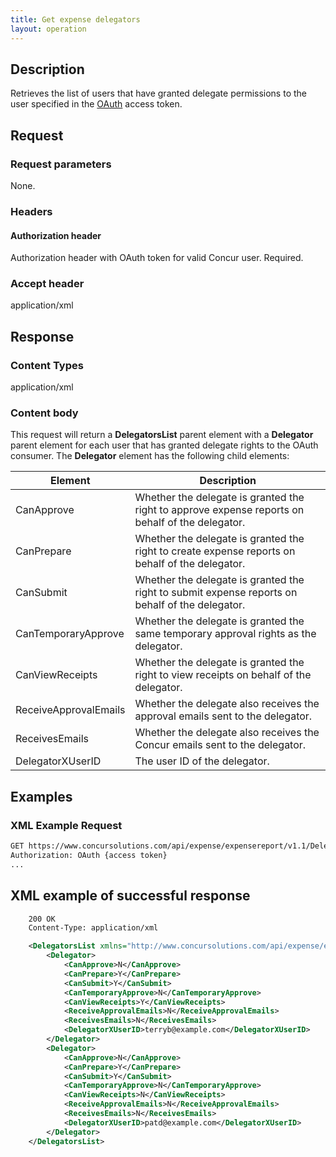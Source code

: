 ```yaml
---
title: Get expense delegators
layout: operation
---
```


## Description
Retrieves the list of users that have granted delegate permissions to the user specified in the [OAuth][1] access token.

## Request

### Request parameters
None.

### Headers

#### Authorization header
Authorization header with OAuth token for valid Concur user. Required.

### Accept header
application/xml

## Response

### Content Types
application/xml

### Content body

This request will return a **DelegatorsList** parent element with a **Delegator** parent element for each user that has granted delegate rights to the OAuth consumer. The **Delegator** element has the following child elements:

|  Element |  Description |
| -------- | ------------ |
|  CanApprove |  Whether the delegate is granted the right to approve expense reports on behalf of the delegator. |
|  CanPrepare |  Whether the delegate is granted the right to create expense reports on behalf of the delegator. |
|  CanSubmit |  Whether the delegate is granted the right to submit expense reports on behalf of the delegator. |
|  CanTemporaryApprove |  Whether the delegate is granted the same temporary approval rights as the delegator. |
|  CanViewReceipts |  Whether the delegate is granted the right to view receipts on behalf of the delegator. |
|  ReceiveApprovalEmails |  Whether the delegate also receives the approval emails sent to the delegator. |
|  ReceivesEmails |  Whether the delegate also receives the Concur emails sent to the delegator. |
|  DelegatorXUserID |  The user ID of the delegator. |

## Examples

### XML Example Request

```xml
GET https://www.concursolutions.com/api/expense/expensereport/v1.1/Delegators HTTP/1.1
Authorization: OAuth {access token}
...
```

## XML example of successful response

```xml
    200 OK
    Content-Type: application/xml

    <DelegatorsList xmlns="http://www.concursolutions.com/api/expense/expensereport/2011/03" xmlns:i="http://www.w3.org/2001/XMLSchema-instance">
        <Delegator>
            <CanApprove>N</CanApprove>
            <CanPrepare>Y</CanPrepare>
            <CanSubmit>Y</CanSubmit>
            <CanTemporaryApprove>N</CanTemporaryApprove>
            <CanViewReceipts>Y</CanViewReceipts>
            <ReceiveApprovalEmails>N</ReceiveApprovalEmails>
            <ReceivesEmails>N</ReceivesEmails>
            <DelegatorXUserID>terryb@example.com</DelegatorXUserID>
        </Delegator>
        <Delegator>
            <CanApprove>N</CanApprove>
            <CanPrepare>Y</CanPrepare>
            <CanSubmit>Y</CanSubmit>
            <CanTemporaryApprove>N</CanTemporaryApprove>
            <CanViewReceipts>N</CanViewReceipts>
            <ReceiveApprovalEmails>N</ReceiveApprovalEmails>
            <ReceivesEmails>N</ReceivesEmails>
            <DelegatorXUserID>patd@example.com</DelegatorXUserID>
        </Delegator>
    </DelegatorsList>
```

[1]: https://developer.concur.com/oauth-20
[2]: https://developer.concur.com/reference/http-codes
